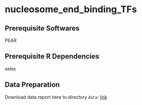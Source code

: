 # nucleosome_end_binding_TFs

## Prerequisite Softwares

PEAR

## Prerequisite R Dependencies

selex

## Data Preparation

Download data report here to directory `data`: [link](https://www.ebi.ac.uk/ena/portal/api/filereport?accession=PRJEB22684&result=read_run&fields=study_accession,sample_accession,experiment_accession,run_accession,tax_id,scientific_name,fastq_ftp,submitted_ftp,sra_ftp,bam_ftp&format=tsv&download=true&limit=0)
